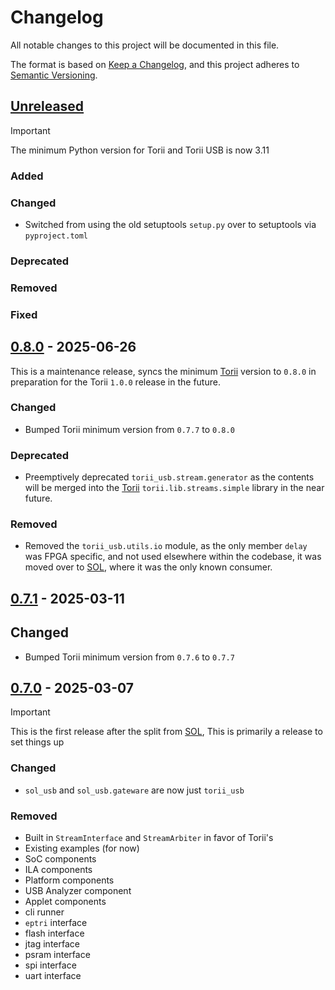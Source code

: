 <!-- markdownlint-disable MD024 -->
# Changelog

All notable changes to this project will be documented in this file.

The format is based on [Keep a Changelog](https://keepachangelog.com/en/1.0.0/),
and this project adheres to [Semantic Versioning](https://semver.org/spec/v2.0.0.html).

<!--
Unreleased template stuff

## [Unreleased]
### Added
### Changed
### Deprecated
### Removed
### Fixed
### Security
-->

## [Unreleased]

> [!IMPORTANT]
> The minimum Python version for Torii and Torii USB is now 3.11

### Added

### Changed

- Switched from using the old setuptools `setup.py` over to setuptools via `pyproject.toml`

### Deprecated

### Removed

### Fixed

## [0.8.0] - 2025-06-26

This is a maintenance release, syncs the minimum [Torii] version to `0.8.0` in preparation for
the Torii `1.0.0` release in the future.

### Changed

- Bumped Torii minimum version from `0.7.7` to `0.8.0`

### Deprecated

- Preemptively deprecated `torii_usb.stream.generator` as the contents will be merged into the [Torii] `torii.lib.streams.simple` library in the near future.

### Removed

- Removed the `torii_usb.utils.io` module, as the only member `delay` was FPGA specific, and not used elsewhere within the codebase, it was moved over to [SOL], where it was the only known consumer.

## [0.7.1] - 2025-03-11

## Changed

- Bumped Torii minimum version from `0.7.6` to `0.7.7`

## [0.7.0] - 2025-03-07

> [!IMPORTANT]
> This is the first release after the split from [SOL], This is primarily a release to set things up

### Changed

- `sol_usb` and `sol_usb.gateware` are now just `torii_usb`

### Removed

- Built in `StreamInterface` and `StreamArbiter` in favor of Torii's
- Existing examples (for now)
- SoC components
- ILA components
- Platform components
- USB Analyzer component
- Applet components
- cli runner
- `eptri` interface
- flash interface
- jtag interface
- psram interface
- spi interface
- uart interface

[Unreleased]: https://github.com/shrine-maiden-heavy-industries/torii-usb/compare/v0.8.0...main
[0.8.0]: https://github.com/shrine-maiden-heavy-industries/torii-usb/compare/v0.7.1..v0.8.0
[0.7.1]: https://github.com/shrine-maiden-heavy-industries/torii-usb/compare/v0.7.0..v0.7.1
[0.7.0]: https://github.com/shrine-maiden-heavy-industries/torii-usb/compare/e84197f...v0.7.0
[SOL]: https://github.com/shrine-maiden-heavy-industries/sol
[Torii]: https://github.com/shrine-maiden-heavy-industries/torii-hdl
